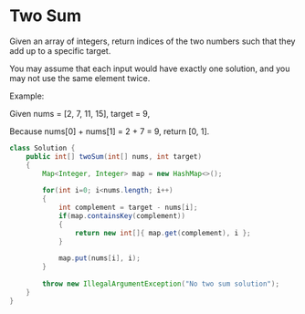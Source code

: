# Two Sum

Given an array of integers, return indices of the two numbers such that they add up to a specific target.

You may assume that each input would have exactly one solution, and you may not use the same element twice.

Example:

Given nums = [2, 7, 11, 15], target = 9,

Because nums[0] + nums[1] = 2 + 7 = 9,
return [0, 1].

```java
class Solution {
    public int[] twoSum(int[] nums, int target) 
    {
        Map<Integer, Integer> map = new HashMap<>();
        
        for(int i=0; i<nums.length; i++)
        {
            int complement = target - nums[i];
            if(map.containsKey(complement))
            {
                return new int[]{ map.get(complement), i };
            }
            
            map.put(nums[i], i);
        }
        
        throw new IllegalArgumentException("No two sum solution");
    }
}

```
